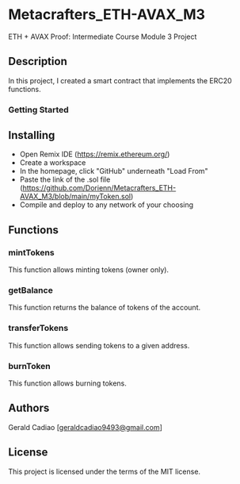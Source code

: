 # Metacrafters_ETH-AVAX_M3
ETH + AVAX Proof: Intermediate Course Module 3 Project

## Description
In this project, I created a smart contract that implements the ERC20 functions.

### Getting Started
## Installing
* Open Remix IDE (https://remix.ethereum.org/)
* Create a workspace
* In the homepage, click "GitHub" underneath "Load From"
* Paste the link of the .sol file (https://github.com/Dorienn/Metacrafters_ETH-AVAX_M3/blob/main/myToken.sol)
* Compile and deploy to any network of your choosing

## Functions
### mintTokens
This function allows minting tokens (owner only).
### getBalance
This function returns the balance of tokens of the account.
### transferTokens
This function allows sending tokens to a given address.
### burnToken
This function allows burning tokens.

## Authors
Gerald Cadiao [geraldcadiao9493@gmail.com]

## License
This project is licensed under the terms of the MIT license.
